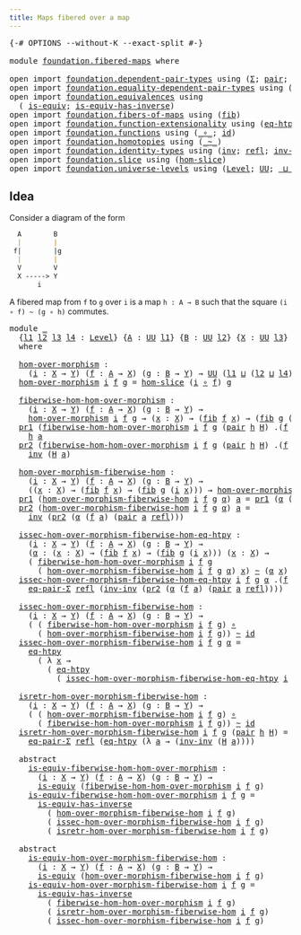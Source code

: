 ```yaml
---
title: Maps fibered over a map
---
```


<pre class="Agda"><a id="49" class="Symbol">{-#</a> <a id="53" class="Keyword">OPTIONS</a> <a id="61" class="Pragma">--without-K</a> <a id="73" class="Pragma">--exact-split</a> <a id="87" class="Symbol">#-}</a>

<a id="92" class="Keyword">module</a> <a id="99" href="foundation.fibered-maps.html" class="Module">foundation.fibered-maps</a> <a id="123" class="Keyword">where</a>

<a id="130" class="Keyword">open</a> <a id="135" class="Keyword">import</a> <a id="142" href="foundation.dependent-pair-types.html" class="Module">foundation.dependent-pair-types</a> <a id="174" class="Keyword">using</a> <a id="180" class="Symbol">(</a><a id="181" href="foundation-core.dependent-pair-types.html#515" class="Record">Σ</a><a id="182" class="Symbol">;</a> <a id="184" href="foundation-core.dependent-pair-types.html#588" class="InductiveConstructor">pair</a><a id="188" class="Symbol">;</a> <a id="190" href="foundation-core.dependent-pair-types.html#605" class="Field">pr1</a><a id="193" class="Symbol">;</a> <a id="195" href="foundation-core.dependent-pair-types.html#617" class="Field">pr2</a><a id="198" class="Symbol">)</a>
<a id="200" class="Keyword">open</a> <a id="205" class="Keyword">import</a> <a id="212" href="foundation.equality-dependent-pair-types.html" class="Module">foundation.equality-dependent-pair-types</a> <a id="253" class="Keyword">using</a> <a id="259" class="Symbol">(</a><a id="260" href="foundation-core.equality-dependent-pair-types.html#1278" class="Function">eq-pair-Σ</a><a id="269" class="Symbol">)</a>
<a id="271" class="Keyword">open</a> <a id="276" class="Keyword">import</a> <a id="283" href="foundation.equivalences.html" class="Module">foundation.equivalences</a> <a id="307" class="Keyword">using</a>
  <a id="315" class="Symbol">(</a> <a id="317" href="foundation-core.equivalences.html#1556" class="Function">is-equiv</a><a id="325" class="Symbol">;</a> <a id="327" href="foundation-core.equivalences.html#3013" class="Function">is-equiv-has-inverse</a><a id="347" class="Symbol">)</a>
<a id="349" class="Keyword">open</a> <a id="354" class="Keyword">import</a> <a id="361" href="foundation.fibers-of-maps.html" class="Module">foundation.fibers-of-maps</a> <a id="387" class="Keyword">using</a> <a id="393" class="Symbol">(</a><a id="394" href="foundation-core.fibers-of-maps.html#942" class="Function">fib</a><a id="397" class="Symbol">)</a>
<a id="399" class="Keyword">open</a> <a id="404" class="Keyword">import</a> <a id="411" href="foundation.function-extensionality.html" class="Module">foundation.function-extensionality</a> <a id="446" class="Keyword">using</a> <a id="452" class="Symbol">(</a><a id="453" href="foundation-core.function-extensionality.html#1463" class="Function">eq-htpy</a><a id="460" class="Symbol">)</a>
<a id="462" class="Keyword">open</a> <a id="467" class="Keyword">import</a> <a id="474" href="foundation.functions.html" class="Module">foundation.functions</a> <a id="495" class="Keyword">using</a> <a id="501" class="Symbol">(</a><a id="502" href="foundation-core.functions.html#420" class="Function Operator">_∘_</a><a id="505" class="Symbol">;</a> <a id="507" href="foundation-core.functions.html#322" class="Function">id</a><a id="509" class="Symbol">)</a>
<a id="511" class="Keyword">open</a> <a id="516" class="Keyword">import</a> <a id="523" href="foundation.homotopies.html" class="Module">foundation.homotopies</a> <a id="545" class="Keyword">using</a> <a id="551" class="Symbol">(</a><a id="552" href="foundation-core.homotopies.html#627" class="Function Operator">_~_</a><a id="555" class="Symbol">)</a>
<a id="557" class="Keyword">open</a> <a id="562" class="Keyword">import</a> <a id="569" href="foundation.identity-types.html" class="Module">foundation.identity-types</a> <a id="595" class="Keyword">using</a> <a id="601" class="Symbol">(</a><a id="602" href="foundation-core.identity-types.html#2729" class="Function">inv</a><a id="605" class="Symbol">;</a> <a id="607" href="foundation-core.identity-types.html#1820" class="InductiveConstructor">refl</a><a id="611" class="Symbol">;</a> <a id="613" href="foundation-core.identity-types.html#3332" class="Function">inv-inv</a><a id="620" class="Symbol">)</a>
<a id="622" class="Keyword">open</a> <a id="627" class="Keyword">import</a> <a id="634" href="foundation.slice.html" class="Module">foundation.slice</a> <a id="651" class="Keyword">using</a> <a id="657" class="Symbol">(</a><a id="658" href="foundation.slice.html#2949" class="Function">hom-slice</a><a id="667" class="Symbol">)</a>
<a id="669" class="Keyword">open</a> <a id="674" class="Keyword">import</a> <a id="681" href="foundation.universe-levels.html" class="Module">foundation.universe-levels</a> <a id="708" class="Keyword">using</a> <a id="714" class="Symbol">(</a><a id="715" href="Agda.Primitive.html#597" class="Postulate">Level</a><a id="720" class="Symbol">;</a> <a id="722" href="foundation-core.universe-levels.html#235" class="Primitive">UU</a><a id="724" class="Symbol">;</a> <a id="726" href="Agda.Primitive.html#810" class="Primitive Operator">_⊔_</a><a id="729" class="Symbol">)</a>
</pre>
## Idea

Consider a diagram of the form

```md
  A        B
  |        |
 f|        |g
  |        |
  V        V
  X -----> Y
       i
```

A fibered map from `f` to `g` over `i` is a map `h : A → B` such that the square `(i ∘ f) ~ (g ∘ h)` commutes.

<pre class="Agda"><a id="996" class="Keyword">module</a> <a id="1003" href="foundation.fibered-maps.html#1003" class="Module">_</a>
  <a id="1007" class="Symbol">{</a><a id="1008" href="foundation.fibered-maps.html#1008" class="Bound">l1</a> <a id="1011" href="foundation.fibered-maps.html#1011" class="Bound">l2</a> <a id="1014" href="foundation.fibered-maps.html#1014" class="Bound">l3</a> <a id="1017" href="foundation.fibered-maps.html#1017" class="Bound">l4</a> <a id="1020" class="Symbol">:</a> <a id="1022" href="Agda.Primitive.html#597" class="Postulate">Level</a><a id="1027" class="Symbol">}</a> <a id="1029" class="Symbol">{</a><a id="1030" href="foundation.fibered-maps.html#1030" class="Bound">A</a> <a id="1032" class="Symbol">:</a> <a id="1034" href="foundation-core.universe-levels.html#235" class="Primitive">UU</a> <a id="1037" href="foundation.fibered-maps.html#1008" class="Bound">l1</a><a id="1039" class="Symbol">}</a> <a id="1041" class="Symbol">{</a><a id="1042" href="foundation.fibered-maps.html#1042" class="Bound">B</a> <a id="1044" class="Symbol">:</a> <a id="1046" href="foundation-core.universe-levels.html#235" class="Primitive">UU</a> <a id="1049" href="foundation.fibered-maps.html#1011" class="Bound">l2</a><a id="1051" class="Symbol">}</a> <a id="1053" class="Symbol">{</a><a id="1054" href="foundation.fibered-maps.html#1054" class="Bound">X</a> <a id="1056" class="Symbol">:</a> <a id="1058" href="foundation-core.universe-levels.html#235" class="Primitive">UU</a> <a id="1061" href="foundation.fibered-maps.html#1014" class="Bound">l3</a><a id="1063" class="Symbol">}</a> <a id="1065" class="Symbol">{</a><a id="1066" href="foundation.fibered-maps.html#1066" class="Bound">Y</a> <a id="1068" class="Symbol">:</a> <a id="1070" href="foundation-core.universe-levels.html#235" class="Primitive">UU</a> <a id="1073" href="foundation.fibered-maps.html#1017" class="Bound">l4</a><a id="1075" class="Symbol">}</a>
  <a id="1079" class="Keyword">where</a>

  <a id="1088" href="foundation.fibered-maps.html#1088" class="Function">hom-over-morphism</a> <a id="1106" class="Symbol">:</a>
    <a id="1112" class="Symbol">(</a><a id="1113" href="foundation.fibered-maps.html#1113" class="Bound">i</a> <a id="1115" class="Symbol">:</a> <a id="1117" href="foundation.fibered-maps.html#1054" class="Bound">X</a> <a id="1119" class="Symbol">→</a> <a id="1121" href="foundation.fibered-maps.html#1066" class="Bound">Y</a><a id="1122" class="Symbol">)</a> <a id="1124" class="Symbol">(</a><a id="1125" href="foundation.fibered-maps.html#1125" class="Bound">f</a> <a id="1127" class="Symbol">:</a> <a id="1129" href="foundation.fibered-maps.html#1030" class="Bound">A</a> <a id="1131" class="Symbol">→</a> <a id="1133" href="foundation.fibered-maps.html#1054" class="Bound">X</a><a id="1134" class="Symbol">)</a> <a id="1136" class="Symbol">(</a><a id="1137" href="foundation.fibered-maps.html#1137" class="Bound">g</a> <a id="1139" class="Symbol">:</a> <a id="1141" href="foundation.fibered-maps.html#1042" class="Bound">B</a> <a id="1143" class="Symbol">→</a> <a id="1145" href="foundation.fibered-maps.html#1066" class="Bound">Y</a><a id="1146" class="Symbol">)</a> <a id="1148" class="Symbol">→</a> <a id="1150" href="foundation-core.universe-levels.html#235" class="Primitive">UU</a> <a id="1153" class="Symbol">(</a><a id="1154" href="foundation.fibered-maps.html#1008" class="Bound">l1</a> <a id="1157" href="Agda.Primitive.html#810" class="Primitive Operator">⊔</a> <a id="1159" class="Symbol">(</a><a id="1160" href="foundation.fibered-maps.html#1011" class="Bound">l2</a> <a id="1163" href="Agda.Primitive.html#810" class="Primitive Operator">⊔</a> <a id="1165" href="foundation.fibered-maps.html#1017" class="Bound">l4</a><a id="1167" class="Symbol">))</a>
  <a id="1172" href="foundation.fibered-maps.html#1088" class="Function">hom-over-morphism</a> <a id="1190" href="foundation.fibered-maps.html#1190" class="Bound">i</a> <a id="1192" href="foundation.fibered-maps.html#1192" class="Bound">f</a> <a id="1194" href="foundation.fibered-maps.html#1194" class="Bound">g</a> <a id="1196" class="Symbol">=</a> <a id="1198" href="foundation.slice.html#2949" class="Function">hom-slice</a> <a id="1208" class="Symbol">(</a><a id="1209" href="foundation.fibered-maps.html#1190" class="Bound">i</a> <a id="1211" href="foundation-core.functions.html#420" class="Function Operator">∘</a> <a id="1213" href="foundation.fibered-maps.html#1192" class="Bound">f</a><a id="1214" class="Symbol">)</a> <a id="1216" href="foundation.fibered-maps.html#1194" class="Bound">g</a>

  <a id="1221" href="foundation.fibered-maps.html#1221" class="Function">fiberwise-hom-hom-over-morphism</a> <a id="1253" class="Symbol">:</a>
    <a id="1259" class="Symbol">(</a><a id="1260" href="foundation.fibered-maps.html#1260" class="Bound">i</a> <a id="1262" class="Symbol">:</a> <a id="1264" href="foundation.fibered-maps.html#1054" class="Bound">X</a> <a id="1266" class="Symbol">→</a> <a id="1268" href="foundation.fibered-maps.html#1066" class="Bound">Y</a><a id="1269" class="Symbol">)</a> <a id="1271" class="Symbol">(</a><a id="1272" href="foundation.fibered-maps.html#1272" class="Bound">f</a> <a id="1274" class="Symbol">:</a> <a id="1276" href="foundation.fibered-maps.html#1030" class="Bound">A</a> <a id="1278" class="Symbol">→</a> <a id="1280" href="foundation.fibered-maps.html#1054" class="Bound">X</a><a id="1281" class="Symbol">)</a> <a id="1283" class="Symbol">(</a><a id="1284" href="foundation.fibered-maps.html#1284" class="Bound">g</a> <a id="1286" class="Symbol">:</a> <a id="1288" href="foundation.fibered-maps.html#1042" class="Bound">B</a> <a id="1290" class="Symbol">→</a> <a id="1292" href="foundation.fibered-maps.html#1066" class="Bound">Y</a><a id="1293" class="Symbol">)</a> <a id="1295" class="Symbol">→</a>
    <a id="1301" href="foundation.fibered-maps.html#1088" class="Function">hom-over-morphism</a> <a id="1319" href="foundation.fibered-maps.html#1260" class="Bound">i</a> <a id="1321" href="foundation.fibered-maps.html#1272" class="Bound">f</a> <a id="1323" href="foundation.fibered-maps.html#1284" class="Bound">g</a> <a id="1325" class="Symbol">→</a> <a id="1327" class="Symbol">(</a><a id="1328" href="foundation.fibered-maps.html#1328" class="Bound">x</a> <a id="1330" class="Symbol">:</a> <a id="1332" href="foundation.fibered-maps.html#1054" class="Bound">X</a><a id="1333" class="Symbol">)</a> <a id="1335" class="Symbol">→</a> <a id="1337" class="Symbol">(</a><a id="1338" href="foundation-core.fibers-of-maps.html#942" class="Function">fib</a> <a id="1342" href="foundation.fibered-maps.html#1272" class="Bound">f</a> <a id="1344" href="foundation.fibered-maps.html#1328" class="Bound">x</a><a id="1345" class="Symbol">)</a> <a id="1347" class="Symbol">→</a> <a id="1349" class="Symbol">(</a><a id="1350" href="foundation-core.fibers-of-maps.html#942" class="Function">fib</a> <a id="1354" href="foundation.fibered-maps.html#1284" class="Bound">g</a> <a id="1356" class="Symbol">(</a><a id="1357" href="foundation.fibered-maps.html#1260" class="Bound">i</a> <a id="1359" href="foundation.fibered-maps.html#1328" class="Bound">x</a><a id="1360" class="Symbol">))</a>
  <a id="1365" href="foundation-core.dependent-pair-types.html#605" class="Field">pr1</a> <a id="1369" class="Symbol">(</a><a id="1370" href="foundation.fibered-maps.html#1221" class="Function">fiberwise-hom-hom-over-morphism</a> <a id="1402" href="foundation.fibered-maps.html#1402" class="Bound">i</a> <a id="1404" href="foundation.fibered-maps.html#1404" class="Bound">f</a> <a id="1406" href="foundation.fibered-maps.html#1406" class="Bound">g</a> <a id="1408" class="Symbol">(</a><a id="1409" href="foundation-core.dependent-pair-types.html#588" class="InductiveConstructor">pair</a> <a id="1414" href="foundation.fibered-maps.html#1414" class="Bound">h</a> <a id="1416" href="foundation.fibered-maps.html#1416" class="Bound">H</a><a id="1417" class="Symbol">)</a> <a id="1419" class="DottedPattern Symbol">.(</a><a id="1421" href="foundation.fibered-maps.html#1404" class="DottedPattern Bound">f</a> <a id="1423" href="foundation.fibered-maps.html#1432" class="DottedPattern Bound">a</a><a id="1424" class="DottedPattern Symbol">)</a> <a id="1426" class="Symbol">(</a><a id="1427" href="foundation-core.dependent-pair-types.html#588" class="InductiveConstructor">pair</a> <a id="1432" href="foundation.fibered-maps.html#1432" class="Bound">a</a> <a id="1434" href="foundation-core.identity-types.html#1820" class="InductiveConstructor">refl</a><a id="1438" class="Symbol">))</a> <a id="1441" class="Symbol">=</a>
    <a id="1447" href="foundation.fibered-maps.html#1414" class="Bound">h</a> <a id="1449" href="foundation.fibered-maps.html#1432" class="Bound">a</a>
  <a id="1453" href="foundation-core.dependent-pair-types.html#617" class="Field">pr2</a> <a id="1457" class="Symbol">(</a><a id="1458" href="foundation.fibered-maps.html#1221" class="Function">fiberwise-hom-hom-over-morphism</a> <a id="1490" href="foundation.fibered-maps.html#1490" class="Bound">i</a> <a id="1492" href="foundation.fibered-maps.html#1492" class="Bound">f</a> <a id="1494" href="foundation.fibered-maps.html#1494" class="Bound">g</a> <a id="1496" class="Symbol">(</a><a id="1497" href="foundation-core.dependent-pair-types.html#588" class="InductiveConstructor">pair</a> <a id="1502" href="foundation.fibered-maps.html#1502" class="Bound">h</a> <a id="1504" href="foundation.fibered-maps.html#1504" class="Bound">H</a><a id="1505" class="Symbol">)</a> <a id="1507" class="DottedPattern Symbol">.(</a><a id="1509" href="foundation.fibered-maps.html#1492" class="DottedPattern Bound">f</a> <a id="1511" href="foundation.fibered-maps.html#1520" class="DottedPattern Bound">a</a><a id="1512" class="DottedPattern Symbol">)</a> <a id="1514" class="Symbol">(</a><a id="1515" href="foundation-core.dependent-pair-types.html#588" class="InductiveConstructor">pair</a> <a id="1520" href="foundation.fibered-maps.html#1520" class="Bound">a</a> <a id="1522" href="foundation-core.identity-types.html#1820" class="InductiveConstructor">refl</a><a id="1526" class="Symbol">))</a> <a id="1529" class="Symbol">=</a>
    <a id="1535" href="foundation-core.identity-types.html#2729" class="Function">inv</a> <a id="1539" class="Symbol">(</a><a id="1540" href="foundation.fibered-maps.html#1504" class="Bound">H</a> <a id="1542" href="foundation.fibered-maps.html#1520" class="Bound">a</a><a id="1543" class="Symbol">)</a>

  <a id="1548" href="foundation.fibered-maps.html#1548" class="Function">hom-over-morphism-fiberwise-hom</a> <a id="1580" class="Symbol">:</a>
    <a id="1586" class="Symbol">(</a><a id="1587" href="foundation.fibered-maps.html#1587" class="Bound">i</a> <a id="1589" class="Symbol">:</a> <a id="1591" href="foundation.fibered-maps.html#1054" class="Bound">X</a> <a id="1593" class="Symbol">→</a> <a id="1595" href="foundation.fibered-maps.html#1066" class="Bound">Y</a><a id="1596" class="Symbol">)</a> <a id="1598" class="Symbol">(</a><a id="1599" href="foundation.fibered-maps.html#1599" class="Bound">f</a> <a id="1601" class="Symbol">:</a> <a id="1603" href="foundation.fibered-maps.html#1030" class="Bound">A</a> <a id="1605" class="Symbol">→</a> <a id="1607" href="foundation.fibered-maps.html#1054" class="Bound">X</a><a id="1608" class="Symbol">)</a> <a id="1610" class="Symbol">(</a><a id="1611" href="foundation.fibered-maps.html#1611" class="Bound">g</a> <a id="1613" class="Symbol">:</a> <a id="1615" href="foundation.fibered-maps.html#1042" class="Bound">B</a> <a id="1617" class="Symbol">→</a> <a id="1619" href="foundation.fibered-maps.html#1066" class="Bound">Y</a><a id="1620" class="Symbol">)</a> <a id="1622" class="Symbol">→</a>
    <a id="1628" class="Symbol">((</a><a id="1630" href="foundation.fibered-maps.html#1630" class="Bound">x</a> <a id="1632" class="Symbol">:</a> <a id="1634" href="foundation.fibered-maps.html#1054" class="Bound">X</a><a id="1635" class="Symbol">)</a> <a id="1637" class="Symbol">→</a> <a id="1639" class="Symbol">(</a><a id="1640" href="foundation-core.fibers-of-maps.html#942" class="Function">fib</a> <a id="1644" href="foundation.fibered-maps.html#1599" class="Bound">f</a> <a id="1646" href="foundation.fibered-maps.html#1630" class="Bound">x</a><a id="1647" class="Symbol">)</a> <a id="1649" class="Symbol">→</a> <a id="1651" class="Symbol">(</a><a id="1652" href="foundation-core.fibers-of-maps.html#942" class="Function">fib</a> <a id="1656" href="foundation.fibered-maps.html#1611" class="Bound">g</a> <a id="1658" class="Symbol">(</a><a id="1659" href="foundation.fibered-maps.html#1587" class="Bound">i</a> <a id="1661" href="foundation.fibered-maps.html#1630" class="Bound">x</a><a id="1662" class="Symbol">)))</a> <a id="1666" class="Symbol">→</a> <a id="1668" href="foundation.fibered-maps.html#1088" class="Function">hom-over-morphism</a> <a id="1686" href="foundation.fibered-maps.html#1587" class="Bound">i</a> <a id="1688" href="foundation.fibered-maps.html#1599" class="Bound">f</a> <a id="1690" href="foundation.fibered-maps.html#1611" class="Bound">g</a>
  <a id="1694" href="foundation-core.dependent-pair-types.html#605" class="Field">pr1</a> <a id="1698" class="Symbol">(</a><a id="1699" href="foundation.fibered-maps.html#1548" class="Function">hom-over-morphism-fiberwise-hom</a> <a id="1731" href="foundation.fibered-maps.html#1731" class="Bound">i</a> <a id="1733" href="foundation.fibered-maps.html#1733" class="Bound">f</a> <a id="1735" href="foundation.fibered-maps.html#1735" class="Bound">g</a> <a id="1737" href="foundation.fibered-maps.html#1737" class="Bound">α</a><a id="1738" class="Symbol">)</a> <a id="1740" href="foundation.fibered-maps.html#1740" class="Bound">a</a> <a id="1742" class="Symbol">=</a> <a id="1744" href="foundation-core.dependent-pair-types.html#605" class="Field">pr1</a> <a id="1748" class="Symbol">(</a><a id="1749" href="foundation.fibered-maps.html#1737" class="Bound">α</a> <a id="1751" class="Symbol">(</a><a id="1752" href="foundation.fibered-maps.html#1733" class="Bound">f</a> <a id="1754" href="foundation.fibered-maps.html#1740" class="Bound">a</a><a id="1755" class="Symbol">)</a> <a id="1757" class="Symbol">(</a><a id="1758" href="foundation-core.dependent-pair-types.html#588" class="InductiveConstructor">pair</a> <a id="1763" href="foundation.fibered-maps.html#1740" class="Bound">a</a> <a id="1765" href="foundation-core.identity-types.html#1820" class="InductiveConstructor">refl</a><a id="1769" class="Symbol">))</a>
  <a id="1774" href="foundation-core.dependent-pair-types.html#617" class="Field">pr2</a> <a id="1778" class="Symbol">(</a><a id="1779" href="foundation.fibered-maps.html#1548" class="Function">hom-over-morphism-fiberwise-hom</a> <a id="1811" href="foundation.fibered-maps.html#1811" class="Bound">i</a> <a id="1813" href="foundation.fibered-maps.html#1813" class="Bound">f</a> <a id="1815" href="foundation.fibered-maps.html#1815" class="Bound">g</a> <a id="1817" href="foundation.fibered-maps.html#1817" class="Bound">α</a><a id="1818" class="Symbol">)</a> <a id="1820" href="foundation.fibered-maps.html#1820" class="Bound">a</a> <a id="1822" class="Symbol">=</a>
    <a id="1828" href="foundation-core.identity-types.html#2729" class="Function">inv</a> <a id="1832" class="Symbol">(</a><a id="1833" href="foundation-core.dependent-pair-types.html#617" class="Field">pr2</a> <a id="1837" class="Symbol">(</a><a id="1838" href="foundation.fibered-maps.html#1817" class="Bound">α</a> <a id="1840" class="Symbol">(</a><a id="1841" href="foundation.fibered-maps.html#1813" class="Bound">f</a> <a id="1843" href="foundation.fibered-maps.html#1820" class="Bound">a</a><a id="1844" class="Symbol">)</a> <a id="1846" class="Symbol">(</a><a id="1847" href="foundation-core.dependent-pair-types.html#588" class="InductiveConstructor">pair</a> <a id="1852" href="foundation.fibered-maps.html#1820" class="Bound">a</a> <a id="1854" href="foundation-core.identity-types.html#1820" class="InductiveConstructor">refl</a><a id="1858" class="Symbol">)))</a>

  <a id="1865" href="foundation.fibered-maps.html#1865" class="Function">issec-hom-over-morphism-fiberwise-hom-eq-htpy</a> <a id="1911" class="Symbol">:</a>
    <a id="1917" class="Symbol">(</a><a id="1918" href="foundation.fibered-maps.html#1918" class="Bound">i</a> <a id="1920" class="Symbol">:</a> <a id="1922" href="foundation.fibered-maps.html#1054" class="Bound">X</a> <a id="1924" class="Symbol">→</a> <a id="1926" href="foundation.fibered-maps.html#1066" class="Bound">Y</a><a id="1927" class="Symbol">)</a> <a id="1929" class="Symbol">(</a><a id="1930" href="foundation.fibered-maps.html#1930" class="Bound">f</a> <a id="1932" class="Symbol">:</a> <a id="1934" href="foundation.fibered-maps.html#1030" class="Bound">A</a> <a id="1936" class="Symbol">→</a> <a id="1938" href="foundation.fibered-maps.html#1054" class="Bound">X</a><a id="1939" class="Symbol">)</a> <a id="1941" class="Symbol">(</a><a id="1942" href="foundation.fibered-maps.html#1942" class="Bound">g</a> <a id="1944" class="Symbol">:</a> <a id="1946" href="foundation.fibered-maps.html#1042" class="Bound">B</a> <a id="1948" class="Symbol">→</a> <a id="1950" href="foundation.fibered-maps.html#1066" class="Bound">Y</a><a id="1951" class="Symbol">)</a> <a id="1953" class="Symbol">→</a>
    <a id="1959" class="Symbol">(</a><a id="1960" href="foundation.fibered-maps.html#1960" class="Bound">α</a> <a id="1962" class="Symbol">:</a> <a id="1964" class="Symbol">(</a><a id="1965" href="foundation.fibered-maps.html#1965" class="Bound">x</a> <a id="1967" class="Symbol">:</a> <a id="1969" href="foundation.fibered-maps.html#1054" class="Bound">X</a><a id="1970" class="Symbol">)</a> <a id="1972" class="Symbol">→</a> <a id="1974" class="Symbol">(</a><a id="1975" href="foundation-core.fibers-of-maps.html#942" class="Function">fib</a> <a id="1979" href="foundation.fibered-maps.html#1930" class="Bound">f</a> <a id="1981" href="foundation.fibered-maps.html#1965" class="Bound">x</a><a id="1982" class="Symbol">)</a> <a id="1984" class="Symbol">→</a> <a id="1986" class="Symbol">(</a><a id="1987" href="foundation-core.fibers-of-maps.html#942" class="Function">fib</a> <a id="1991" href="foundation.fibered-maps.html#1942" class="Bound">g</a> <a id="1993" class="Symbol">(</a><a id="1994" href="foundation.fibered-maps.html#1918" class="Bound">i</a> <a id="1996" href="foundation.fibered-maps.html#1965" class="Bound">x</a><a id="1997" class="Symbol">)))</a> <a id="2001" class="Symbol">(</a><a id="2002" href="foundation.fibered-maps.html#2002" class="Bound">x</a> <a id="2004" class="Symbol">:</a> <a id="2006" href="foundation.fibered-maps.html#1054" class="Bound">X</a><a id="2007" class="Symbol">)</a> <a id="2009" class="Symbol">→</a>
    <a id="2015" class="Symbol">(</a> <a id="2017" href="foundation.fibered-maps.html#1221" class="Function">fiberwise-hom-hom-over-morphism</a> <a id="2049" href="foundation.fibered-maps.html#1918" class="Bound">i</a> <a id="2051" href="foundation.fibered-maps.html#1930" class="Bound">f</a> <a id="2053" href="foundation.fibered-maps.html#1942" class="Bound">g</a>
      <a id="2061" class="Symbol">(</a> <a id="2063" href="foundation.fibered-maps.html#1548" class="Function">hom-over-morphism-fiberwise-hom</a> <a id="2095" href="foundation.fibered-maps.html#1918" class="Bound">i</a> <a id="2097" href="foundation.fibered-maps.html#1930" class="Bound">f</a> <a id="2099" href="foundation.fibered-maps.html#1942" class="Bound">g</a> <a id="2101" href="foundation.fibered-maps.html#1960" class="Bound">α</a><a id="2102" class="Symbol">)</a> <a id="2104" href="foundation.fibered-maps.html#2002" class="Bound">x</a><a id="2105" class="Symbol">)</a> <a id="2107" href="foundation-core.homotopies.html#627" class="Function Operator">~</a> <a id="2109" class="Symbol">(</a><a id="2110" href="foundation.fibered-maps.html#1960" class="Bound">α</a> <a id="2112" href="foundation.fibered-maps.html#2002" class="Bound">x</a><a id="2113" class="Symbol">)</a>
  <a id="2117" href="foundation.fibered-maps.html#1865" class="Function">issec-hom-over-morphism-fiberwise-hom-eq-htpy</a> <a id="2163" href="foundation.fibered-maps.html#2163" class="Bound">i</a> <a id="2165" href="foundation.fibered-maps.html#2165" class="Bound">f</a> <a id="2167" href="foundation.fibered-maps.html#2167" class="Bound">g</a> <a id="2169" href="foundation.fibered-maps.html#2169" class="Bound">α</a> <a id="2171" class="DottedPattern Symbol">.(</a><a id="2173" href="foundation.fibered-maps.html#2165" class="DottedPattern Bound">f</a> <a id="2175" href="foundation.fibered-maps.html#2184" class="DottedPattern Bound">a</a><a id="2176" class="DottedPattern Symbol">)</a> <a id="2178" class="Symbol">(</a><a id="2179" href="foundation-core.dependent-pair-types.html#588" class="InductiveConstructor">pair</a> <a id="2184" href="foundation.fibered-maps.html#2184" class="Bound">a</a> <a id="2186" href="foundation-core.identity-types.html#1820" class="InductiveConstructor">refl</a><a id="2190" class="Symbol">)</a> <a id="2192" class="Symbol">=</a>
    <a id="2198" href="foundation-core.equality-dependent-pair-types.html#1278" class="Function">eq-pair-Σ</a> <a id="2208" href="foundation-core.identity-types.html#1820" class="InductiveConstructor">refl</a> <a id="2213" class="Symbol">(</a><a id="2214" href="foundation-core.identity-types.html#3332" class="Function">inv-inv</a> <a id="2222" class="Symbol">(</a><a id="2223" href="foundation-core.dependent-pair-types.html#617" class="Field">pr2</a> <a id="2227" class="Symbol">(</a><a id="2228" href="foundation.fibered-maps.html#2169" class="Bound">α</a> <a id="2230" class="Symbol">(</a><a id="2231" href="foundation.fibered-maps.html#2165" class="Bound">f</a> <a id="2233" href="foundation.fibered-maps.html#2184" class="Bound">a</a><a id="2234" class="Symbol">)</a> <a id="2236" class="Symbol">(</a><a id="2237" href="foundation-core.dependent-pair-types.html#588" class="InductiveConstructor">pair</a> <a id="2242" href="foundation.fibered-maps.html#2184" class="Bound">a</a> <a id="2244" href="foundation-core.identity-types.html#1820" class="InductiveConstructor">refl</a><a id="2248" class="Symbol">))))</a>

  <a id="2256" href="foundation.fibered-maps.html#2256" class="Function">issec-hom-over-morphism-fiberwise-hom</a> <a id="2294" class="Symbol">:</a>
    <a id="2300" class="Symbol">(</a><a id="2301" href="foundation.fibered-maps.html#2301" class="Bound">i</a> <a id="2303" class="Symbol">:</a> <a id="2305" href="foundation.fibered-maps.html#1054" class="Bound">X</a> <a id="2307" class="Symbol">→</a> <a id="2309" href="foundation.fibered-maps.html#1066" class="Bound">Y</a><a id="2310" class="Symbol">)</a> <a id="2312" class="Symbol">(</a><a id="2313" href="foundation.fibered-maps.html#2313" class="Bound">f</a> <a id="2315" class="Symbol">:</a> <a id="2317" href="foundation.fibered-maps.html#1030" class="Bound">A</a> <a id="2319" class="Symbol">→</a> <a id="2321" href="foundation.fibered-maps.html#1054" class="Bound">X</a><a id="2322" class="Symbol">)</a> <a id="2324" class="Symbol">(</a><a id="2325" href="foundation.fibered-maps.html#2325" class="Bound">g</a> <a id="2327" class="Symbol">:</a> <a id="2329" href="foundation.fibered-maps.html#1042" class="Bound">B</a> <a id="2331" class="Symbol">→</a> <a id="2333" href="foundation.fibered-maps.html#1066" class="Bound">Y</a><a id="2334" class="Symbol">)</a> <a id="2336" class="Symbol">→</a>
    <a id="2342" class="Symbol">(</a> <a id="2344" class="Symbol">(</a> <a id="2346" href="foundation.fibered-maps.html#1221" class="Function">fiberwise-hom-hom-over-morphism</a> <a id="2378" href="foundation.fibered-maps.html#2301" class="Bound">i</a> <a id="2380" href="foundation.fibered-maps.html#2313" class="Bound">f</a> <a id="2382" href="foundation.fibered-maps.html#2325" class="Bound">g</a><a id="2383" class="Symbol">)</a> <a id="2385" href="foundation-core.functions.html#420" class="Function Operator">∘</a>
      <a id="2393" class="Symbol">(</a> <a id="2395" href="foundation.fibered-maps.html#1548" class="Function">hom-over-morphism-fiberwise-hom</a> <a id="2427" href="foundation.fibered-maps.html#2301" class="Bound">i</a> <a id="2429" href="foundation.fibered-maps.html#2313" class="Bound">f</a> <a id="2431" href="foundation.fibered-maps.html#2325" class="Bound">g</a><a id="2432" class="Symbol">))</a> <a id="2435" href="foundation-core.homotopies.html#627" class="Function Operator">~</a> <a id="2437" href="foundation-core.functions.html#322" class="Function">id</a>
  <a id="2442" href="foundation.fibered-maps.html#2256" class="Function">issec-hom-over-morphism-fiberwise-hom</a> <a id="2480" href="foundation.fibered-maps.html#2480" class="Bound">i</a> <a id="2482" href="foundation.fibered-maps.html#2482" class="Bound">f</a> <a id="2484" href="foundation.fibered-maps.html#2484" class="Bound">g</a> <a id="2486" href="foundation.fibered-maps.html#2486" class="Bound">α</a> <a id="2488" class="Symbol">=</a>
    <a id="2494" href="foundation-core.function-extensionality.html#1463" class="Function">eq-htpy</a>
      <a id="2508" class="Symbol">(</a> <a id="2510" class="Symbol">λ</a> <a id="2512" href="foundation.fibered-maps.html#2512" class="Bound">x</a> <a id="2514" class="Symbol">→</a>
        <a id="2524" class="Symbol">(</a> <a id="2526" href="foundation-core.function-extensionality.html#1463" class="Function">eq-htpy</a>
          <a id="2544" class="Symbol">(</a> <a id="2546" href="foundation.fibered-maps.html#1865" class="Function">issec-hom-over-morphism-fiberwise-hom-eq-htpy</a> <a id="2592" href="foundation.fibered-maps.html#2480" class="Bound">i</a> <a id="2594" href="foundation.fibered-maps.html#2482" class="Bound">f</a> <a id="2596" href="foundation.fibered-maps.html#2484" class="Bound">g</a> <a id="2598" href="foundation.fibered-maps.html#2486" class="Bound">α</a> <a id="2600" href="foundation.fibered-maps.html#2512" class="Bound">x</a><a id="2601" class="Symbol">)))</a>

  <a id="2608" href="foundation.fibered-maps.html#2608" class="Function">isretr-hom-over-morphism-fiberwise-hom</a> <a id="2647" class="Symbol">:</a>
    <a id="2653" class="Symbol">(</a><a id="2654" href="foundation.fibered-maps.html#2654" class="Bound">i</a> <a id="2656" class="Symbol">:</a> <a id="2658" href="foundation.fibered-maps.html#1054" class="Bound">X</a> <a id="2660" class="Symbol">→</a> <a id="2662" href="foundation.fibered-maps.html#1066" class="Bound">Y</a><a id="2663" class="Symbol">)</a> <a id="2665" class="Symbol">(</a><a id="2666" href="foundation.fibered-maps.html#2666" class="Bound">f</a> <a id="2668" class="Symbol">:</a> <a id="2670" href="foundation.fibered-maps.html#1030" class="Bound">A</a> <a id="2672" class="Symbol">→</a> <a id="2674" href="foundation.fibered-maps.html#1054" class="Bound">X</a><a id="2675" class="Symbol">)</a> <a id="2677" class="Symbol">(</a><a id="2678" href="foundation.fibered-maps.html#2678" class="Bound">g</a> <a id="2680" class="Symbol">:</a> <a id="2682" href="foundation.fibered-maps.html#1042" class="Bound">B</a> <a id="2684" class="Symbol">→</a> <a id="2686" href="foundation.fibered-maps.html#1066" class="Bound">Y</a><a id="2687" class="Symbol">)</a> <a id="2689" class="Symbol">→</a>
    <a id="2695" class="Symbol">(</a> <a id="2697" class="Symbol">(</a> <a id="2699" href="foundation.fibered-maps.html#1548" class="Function">hom-over-morphism-fiberwise-hom</a> <a id="2731" href="foundation.fibered-maps.html#2654" class="Bound">i</a> <a id="2733" href="foundation.fibered-maps.html#2666" class="Bound">f</a> <a id="2735" href="foundation.fibered-maps.html#2678" class="Bound">g</a><a id="2736" class="Symbol">)</a> <a id="2738" href="foundation-core.functions.html#420" class="Function Operator">∘</a>
      <a id="2746" class="Symbol">(</a> <a id="2748" href="foundation.fibered-maps.html#1221" class="Function">fiberwise-hom-hom-over-morphism</a> <a id="2780" href="foundation.fibered-maps.html#2654" class="Bound">i</a> <a id="2782" href="foundation.fibered-maps.html#2666" class="Bound">f</a> <a id="2784" href="foundation.fibered-maps.html#2678" class="Bound">g</a><a id="2785" class="Symbol">))</a> <a id="2788" href="foundation-core.homotopies.html#627" class="Function Operator">~</a> <a id="2790" href="foundation-core.functions.html#322" class="Function">id</a>
  <a id="2795" href="foundation.fibered-maps.html#2608" class="Function">isretr-hom-over-morphism-fiberwise-hom</a> <a id="2834" href="foundation.fibered-maps.html#2834" class="Bound">i</a> <a id="2836" href="foundation.fibered-maps.html#2836" class="Bound">f</a> <a id="2838" href="foundation.fibered-maps.html#2838" class="Bound">g</a> <a id="2840" class="Symbol">(</a><a id="2841" href="foundation-core.dependent-pair-types.html#588" class="InductiveConstructor">pair</a> <a id="2846" href="foundation.fibered-maps.html#2846" class="Bound">h</a> <a id="2848" href="foundation.fibered-maps.html#2848" class="Bound">H</a><a id="2849" class="Symbol">)</a> <a id="2851" class="Symbol">=</a>
    <a id="2857" href="foundation-core.equality-dependent-pair-types.html#1278" class="Function">eq-pair-Σ</a> <a id="2867" href="foundation-core.identity-types.html#1820" class="InductiveConstructor">refl</a> <a id="2872" class="Symbol">(</a><a id="2873" href="foundation-core.function-extensionality.html#1463" class="Function">eq-htpy</a> <a id="2881" class="Symbol">(λ</a> <a id="2884" href="foundation.fibered-maps.html#2884" class="Bound">a</a> <a id="2886" class="Symbol">→</a> <a id="2888" class="Symbol">(</a><a id="2889" href="foundation-core.identity-types.html#3332" class="Function">inv-inv</a> <a id="2897" class="Symbol">(</a><a id="2898" href="foundation.fibered-maps.html#2848" class="Bound">H</a> <a id="2900" href="foundation.fibered-maps.html#2884" class="Bound">a</a><a id="2901" class="Symbol">))))</a>

  <a id="2909" class="Keyword">abstract</a>
    <a id="2922" href="foundation.fibered-maps.html#2922" class="Function">is-equiv-fiberwise-hom-hom-over-morphism</a> <a id="2963" class="Symbol">:</a>
      <a id="2971" class="Symbol">(</a><a id="2972" href="foundation.fibered-maps.html#2972" class="Bound">i</a> <a id="2974" class="Symbol">:</a> <a id="2976" href="foundation.fibered-maps.html#1054" class="Bound">X</a> <a id="2978" class="Symbol">→</a> <a id="2980" href="foundation.fibered-maps.html#1066" class="Bound">Y</a><a id="2981" class="Symbol">)</a> <a id="2983" class="Symbol">(</a><a id="2984" href="foundation.fibered-maps.html#2984" class="Bound">f</a> <a id="2986" class="Symbol">:</a> <a id="2988" href="foundation.fibered-maps.html#1030" class="Bound">A</a> <a id="2990" class="Symbol">→</a> <a id="2992" href="foundation.fibered-maps.html#1054" class="Bound">X</a><a id="2993" class="Symbol">)</a> <a id="2995" class="Symbol">(</a><a id="2996" href="foundation.fibered-maps.html#2996" class="Bound">g</a> <a id="2998" class="Symbol">:</a> <a id="3000" href="foundation.fibered-maps.html#1042" class="Bound">B</a> <a id="3002" class="Symbol">→</a> <a id="3004" href="foundation.fibered-maps.html#1066" class="Bound">Y</a><a id="3005" class="Symbol">)</a> <a id="3007" class="Symbol">→</a>
      <a id="3015" href="foundation-core.equivalences.html#1556" class="Function">is-equiv</a> <a id="3024" class="Symbol">(</a><a id="3025" href="foundation.fibered-maps.html#1221" class="Function">fiberwise-hom-hom-over-morphism</a> <a id="3057" href="foundation.fibered-maps.html#2972" class="Bound">i</a> <a id="3059" href="foundation.fibered-maps.html#2984" class="Bound">f</a> <a id="3061" href="foundation.fibered-maps.html#2996" class="Bound">g</a><a id="3062" class="Symbol">)</a>
    <a id="3068" href="foundation.fibered-maps.html#2922" class="Function">is-equiv-fiberwise-hom-hom-over-morphism</a> <a id="3109" href="foundation.fibered-maps.html#3109" class="Bound">i</a> <a id="3111" href="foundation.fibered-maps.html#3111" class="Bound">f</a> <a id="3113" href="foundation.fibered-maps.html#3113" class="Bound">g</a> <a id="3115" class="Symbol">=</a>
      <a id="3123" href="foundation-core.equivalences.html#3013" class="Function">is-equiv-has-inverse</a>
        <a id="3152" class="Symbol">(</a> <a id="3154" href="foundation.fibered-maps.html#1548" class="Function">hom-over-morphism-fiberwise-hom</a> <a id="3186" href="foundation.fibered-maps.html#3109" class="Bound">i</a> <a id="3188" href="foundation.fibered-maps.html#3111" class="Bound">f</a> <a id="3190" href="foundation.fibered-maps.html#3113" class="Bound">g</a><a id="3191" class="Symbol">)</a>
        <a id="3201" class="Symbol">(</a> <a id="3203" href="foundation.fibered-maps.html#2256" class="Function">issec-hom-over-morphism-fiberwise-hom</a> <a id="3241" href="foundation.fibered-maps.html#3109" class="Bound">i</a> <a id="3243" href="foundation.fibered-maps.html#3111" class="Bound">f</a> <a id="3245" href="foundation.fibered-maps.html#3113" class="Bound">g</a><a id="3246" class="Symbol">)</a>
        <a id="3256" class="Symbol">(</a> <a id="3258" href="foundation.fibered-maps.html#2608" class="Function">isretr-hom-over-morphism-fiberwise-hom</a> <a id="3297" href="foundation.fibered-maps.html#3109" class="Bound">i</a> <a id="3299" href="foundation.fibered-maps.html#3111" class="Bound">f</a> <a id="3301" href="foundation.fibered-maps.html#3113" class="Bound">g</a><a id="3302" class="Symbol">)</a>

  <a id="3307" class="Keyword">abstract</a>
    <a id="3320" href="foundation.fibered-maps.html#3320" class="Function">is-equiv-hom-over-morphism-fiberwise-hom</a> <a id="3361" class="Symbol">:</a>
      <a id="3369" class="Symbol">(</a><a id="3370" href="foundation.fibered-maps.html#3370" class="Bound">i</a> <a id="3372" class="Symbol">:</a> <a id="3374" href="foundation.fibered-maps.html#1054" class="Bound">X</a> <a id="3376" class="Symbol">→</a> <a id="3378" href="foundation.fibered-maps.html#1066" class="Bound">Y</a><a id="3379" class="Symbol">)</a> <a id="3381" class="Symbol">(</a><a id="3382" href="foundation.fibered-maps.html#3382" class="Bound">f</a> <a id="3384" class="Symbol">:</a> <a id="3386" href="foundation.fibered-maps.html#1030" class="Bound">A</a> <a id="3388" class="Symbol">→</a> <a id="3390" href="foundation.fibered-maps.html#1054" class="Bound">X</a><a id="3391" class="Symbol">)</a> <a id="3393" class="Symbol">(</a><a id="3394" href="foundation.fibered-maps.html#3394" class="Bound">g</a> <a id="3396" class="Symbol">:</a> <a id="3398" href="foundation.fibered-maps.html#1042" class="Bound">B</a> <a id="3400" class="Symbol">→</a> <a id="3402" href="foundation.fibered-maps.html#1066" class="Bound">Y</a><a id="3403" class="Symbol">)</a> <a id="3405" class="Symbol">→</a>
      <a id="3413" href="foundation-core.equivalences.html#1556" class="Function">is-equiv</a> <a id="3422" class="Symbol">(</a><a id="3423" href="foundation.fibered-maps.html#1548" class="Function">hom-over-morphism-fiberwise-hom</a> <a id="3455" href="foundation.fibered-maps.html#3370" class="Bound">i</a> <a id="3457" href="foundation.fibered-maps.html#3382" class="Bound">f</a> <a id="3459" href="foundation.fibered-maps.html#3394" class="Bound">g</a><a id="3460" class="Symbol">)</a>
    <a id="3466" href="foundation.fibered-maps.html#3320" class="Function">is-equiv-hom-over-morphism-fiberwise-hom</a> <a id="3507" href="foundation.fibered-maps.html#3507" class="Bound">i</a> <a id="3509" href="foundation.fibered-maps.html#3509" class="Bound">f</a> <a id="3511" href="foundation.fibered-maps.html#3511" class="Bound">g</a> <a id="3513" class="Symbol">=</a>
      <a id="3521" href="foundation-core.equivalences.html#3013" class="Function">is-equiv-has-inverse</a>
        <a id="3550" class="Symbol">(</a> <a id="3552" href="foundation.fibered-maps.html#1221" class="Function">fiberwise-hom-hom-over-morphism</a> <a id="3584" href="foundation.fibered-maps.html#3507" class="Bound">i</a> <a id="3586" href="foundation.fibered-maps.html#3509" class="Bound">f</a> <a id="3588" href="foundation.fibered-maps.html#3511" class="Bound">g</a><a id="3589" class="Symbol">)</a>
        <a id="3599" class="Symbol">(</a> <a id="3601" href="foundation.fibered-maps.html#2608" class="Function">isretr-hom-over-morphism-fiberwise-hom</a> <a id="3640" href="foundation.fibered-maps.html#3507" class="Bound">i</a> <a id="3642" href="foundation.fibered-maps.html#3509" class="Bound">f</a> <a id="3644" href="foundation.fibered-maps.html#3511" class="Bound">g</a><a id="3645" class="Symbol">)</a>
        <a id="3655" class="Symbol">(</a> <a id="3657" href="foundation.fibered-maps.html#2256" class="Function">issec-hom-over-morphism-fiberwise-hom</a> <a id="3695" href="foundation.fibered-maps.html#3507" class="Bound">i</a> <a id="3697" href="foundation.fibered-maps.html#3509" class="Bound">f</a> <a id="3699" href="foundation.fibered-maps.html#3511" class="Bound">g</a><a id="3700" class="Symbol">)</a>
</pre>